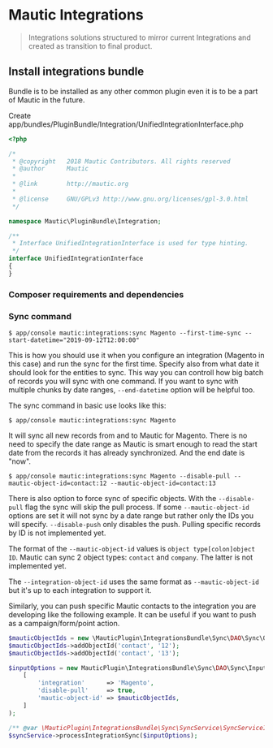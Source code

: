 # Mautic Integrations

> Integrations solutions structured to mirror current Integrations and created as transition to final product.

## Install integrations bundle

Bundle is to be installed as any other common plugin even it is to be a part of Mautic in the future.

Create app/bundles/PluginBundle/Integration/UnifiedIntegrationInterface.php

```php
<?php

/*
 * @copyright   2018 Mautic Contributors. All rights reserved
 * @author      Mautic
 *
 * @link        http://mautic.org
 *
 * @license     GNU/GPLv3 http://www.gnu.org/licenses/gpl-3.0.html
 */

namespace Mautic\PluginBundle\Integration;

/**
 * Interface UnifiedIntegrationInterface is used for type hinting.
 */
interface UnifiedIntegrationInterface
{
}
```

### Composer requirements and dependencies

### Sync command

`$ app/console mautic:integrations:sync Magento --first-time-sync --start-datetime="2019-09-12T12:00:00"`

This is how you should use it when you configure an integration (Magento in this case) and run the sync for the first time. Specify also from what date it should look for the entities to sync. This way you can controll how big batch of records you will sync with one command. If you want to sync with multiple chunks by date ranges, `--end-datetime` option will be helpful too.

The sync command in basic use looks like this:

`$ app/console mautic:integrations:sync Magento`

It will sync all new records from and to Mautic for Magento. There is no need to specify the date range as Mautic is smart enough to read the start date from the records it has already synchronized. And the end date is "now".

`$ app/console mautic:integrations:sync Magento --disable-pull --mautic-object-id=contact:12 --mautic-object-id=contact:13`

There is also option to force sync of specific objects. With the `--disable-pull` flag the sync will skip the pull process. If some `--mautic-object-id` options are set it will not sync by a date range but rather only the IDs you will specify. `--disable-push` only disables the push. Pulling specific records by ID is not implemented yet.

The format of the `--mautic-object-id` values is `object type[colon]object ID`. Mautic can sync 2 object types: `contact` and `company`. The latter is not implemented yet.

The `--integration-object-id` uses the same format as `--mautic-object-id` but it's up to each integration to support it.

Similarly, you can push specific Mautic contacts to the integration you are developing like the following example. It can be useful if you want to push as a campaign/form/point action.

```php
$mauticObjectIds = new \MauticPlugin\IntegrationsBundle\Sync\DAO\Sync\ObjectIdsDAO();
$mauticObjectIds->addObjectId('contact', '12');
$mauticObjectIds->addObjectId('contact', '13');

$inputOptions = new MauticPlugin\IntegrationsBundle\Sync\DAO\Sync\InputOptionsDAO(
    [
        'integration'      => 'Magento',
        'disable-pull'     => true,
        'mautic-object-id' => $mauticObjectIds,
    ]
);

/** @var \MauticPlugin\IntegrationsBundle\Sync\SyncService\SyncServiceInterface $syncService **/
$syncService->processIntegrationSync($inputOptions);
```
